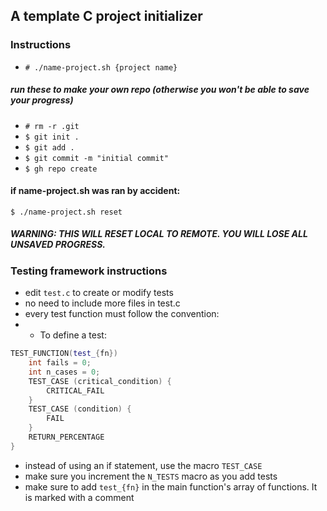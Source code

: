 ## A template C project initializer
### Instructions
 - `# ./name-project.sh {project name}`
 
##### run these to make your own repo (otherwise you won't be able to save your progress)
 - `# rm -r .git`
 - `$ git init .`
 - `$ git add .`
 - `$ git commit -m "initial commit"`
 - `$ gh repo create`


#### if name-project.sh was ran by accident:
`$ ./name-project.sh reset`
##### WARNING: THIS WILL RESET LOCAL TO REMOTE. YOU WILL LOSE ALL UNSAVED PROGRESS.

### Testing framework instructions
- edit `test.c` to create or modify tests
- no need to include more files in test.c
- every test function must follow the convention:
- - To define a test: 
```c++
TEST_FUNCTION(test_{fn})
    int fails = 0;
    int n_cases = 0;
    TEST_CASE (critical_condition) {
        CRITICAL_FAIL
    }
    TEST_CASE (condition) {
        FAIL
    }
    RETURN_PERCENTAGE
}
```
- instead of using an if statement, use the macro `TEST_CASE`
- make sure you increment the `N_TESTS` macro as you add tests
- make sure to add `test_{fn}` in the main function's array of functions. It is marked with a comment